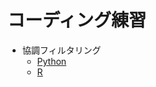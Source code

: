 # コーディング練習
* 協調フィルタリング
    * [Python](https://github.com/Satoru-Shibata-JPN/Recommendation/blob/main/Python_CollaborativeFiltering.ipynb)
    * [R](https://github.com/Satoru-Shibata-JPN/Recommendation/blob/main/R_CollaborativeFiltering.ipynb)
